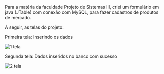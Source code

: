 Para a matéria da faculdade Projeto de Sistemas III, criei um formulário em java (JTable) com conexão com MySQL, para fazer cadastros de produtos de mercado.

A seguir, as telas do projeto:

Primeira tela: Inserindo os dados

![1 tela](https://github.com/luanalamonica/Mercado-Cadastro-De-Produtos/blob/main/primeira%20tela.png?raw=true)

Segunda tela: Dados inseridos no banco com sucesso

![2 tela](https://github.com/luanalamonica/Mercado-Cadastro-De-Produtos/blob/main/segunda%20tela.png?raw=true)
